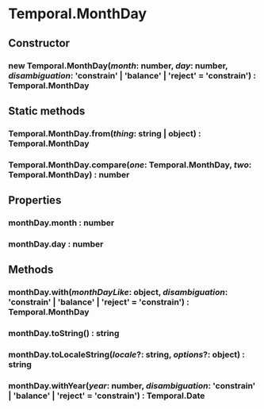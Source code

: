 # Temporal.MonthDay

## Constructor

### **new Temporal.MonthDay**(_month_: number, _day_: number, _disambiguation_: 'constrain' | 'balance' | 'reject' = 'constrain') : Temporal.MonthDay

## Static methods

### Temporal.MonthDay.**from**(_thing_: string | object) : Temporal.MonthDay

### Temporal.MonthDay.**compare**(_one_: Temporal.MonthDay, _two_: Temporal.MonthDay) : number

## Properties

### monthDay.**month** : number

### monthDay.**day** : number

## Methods

### monthDay.**with**(_monthDayLike_: object, _disambiguation_: 'constrain' | 'balance' | 'reject' = 'constrain') : Temporal.MonthDay

### monthDay.**toString**() : string

### monthDay.**toLocaleString**(_locale_?: string, _options_?: object) : string

### monthDay.**withYear**(_year_: number, _disambiguation_: 'constrain' | 'balance' | 'reject' = 'constrain') : Temporal.Date
